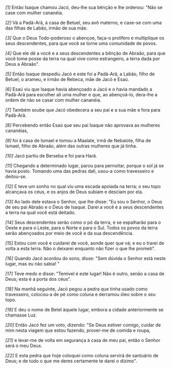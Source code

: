 *[1]* Então Isaque chamou Jacó, deu-lhe sua bênção e lhe ordenou: "Não se case com mulher cananéia.

*[2]* Vá a Padã-Arã, à casa de Betuel, seu avô materno, e case-se com uma das filhas de Labão, irmão de sua mãe.

*[3]* Que o Deus Todo-poderoso o abençoe, faça-o prolífero e multiplique os seus descendentes, para que você se torne uma comunidade de povos.

*[4]* Que ele dê a você e a seus descendentes a bênção de Abraão, para que você tome posse da terra na qual vive como estrangeiro, a terra dada por Deus a Abraão".

*[5]* Então Isaque despediu Jacó e este foi a Padã-Arã, a Labão, filho de Betuel, o arameu, e irmão de Rebeca, mãe de Jacó e Esaú.

*[6]* Esaú viu que Isaque havia abençoado a Jacó e o havia mandado a Padã-Arã para escolher ali uma mulher e que, ao abençoá-lo, dera-lhe a ordem de não se casar com mulher cananéia.

*[7]* Também soube que Jacó obedecera a seu pai e a sua mãe e fora para Padã-Arã.

*[8]* Percebendo então Esaú que seu pai Isaque não aprovava as mulheres cananéias,

*[9]* foi à casa de Ismael e tomou a Maalate, irmã de Nebaiote, filha de Ismael, filho de Abraão, além das outras mulheres que já tinha.

*[10]* Jacó partiu de Berseba e foi para Harã.

*[11]* Chegando a determinado lugar, parou para pernoitar, porque o sol já se havia posto. Tomando uma das pedras dali, usou-a como travesseiro e deitou-se.

*[12]* E teve um sonho no qual viu uma escada apoiada na terra; o seu topo alcançava os céus, e os anjos de Deus subiam e desciam por ela.

*[13]* Ao lado dele estava o Senhor, que lhe disse: "Eu sou o Senhor, o Deus de seu pai Abraão e o Deus de Isaque. Darei a você e a seus descendentes a terra na qual você está deitado.

*[14]* Seus descendentes serão como o pó da terra, e se espalharão para o Oeste e para o Leste, para o Norte e para o Sul. Todos os povos da terra serão abençoados por meio de você e da sua descendência.

*[15]* Estou com você e cuidarei de você, aonde quer que vá; e eu o trarei de volta a esta terra. Não o deixarei enquanto não fizer o que lhe prometi".

*[16]* Quando Jacó acordou do sono, disse: "Sem dúvida o Senhor está neste lugar, mas eu não sabia! "

*[17]* Teve medo e disse: "Temível é este lugar! Não é outro, senão a casa de Deus; esta é a porta dos céus".

*[18]* Na manhã seguinte, Jacó pegou a pedra que tinha usado como travesseiro, colocou-a de pé como coluna e derramou óleo sobre o seu topo.

*[19]* E deu o nome de Betel àquele lugar, embora a cidade anteriormente se chamasse Luz.

*[20]* Então Jacó fez um voto, dizendo: "Se Deus estiver comigo, cuidar de mim nesta viagem que estou fazendo, prover-me de comida e roupa,

*[21]* e levar-me de volta em segurança à casa de meu pai, então o Senhor será o meu Deus.

*[22]* E esta pedra que hoje coloquei como coluna servirá de santuário de Deus; e de tudo o que me deres certamente te darei o dízimo".

